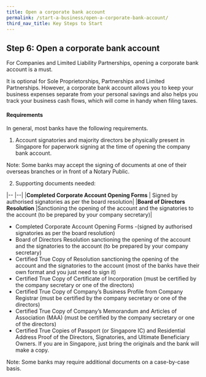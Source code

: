 ```yaml
---
title: Open a corporate bank account
permalink: /start-a-business/open-a-corporate-bank-account/
third_nav_title: Key Steps to Start
---
```


## Step 6: Open a corporate bank account

For Companies and Limited Liability Partnerships, opening a corporate bank account is a must.

It is optional for Sole Proprietorships, Partnerships and Limited Partnerships. However, a corporate bank account allows you to keep your business expenses separate from your personal savings and also helps you track your business cash flows, which will come in handy when filing taxes.

#### Requirements

In general, most banks have the following requirements.

1) Account signatories and majority directors be physically present in Singapore for paperwork signing at the time of opening the company bank account.

Note: Some banks may accept the signing of documents at one of their overseas branches or in front of a Notary Public.

2) Supporting documents needed:

|-- |--|
|**Completed Corporate Account Opening Forms** | Signed by authorised signatories as per the board resolution|
|**Board of Directors Resolution** |Sanctioning the opening of the account and the signatories to the account (to be prepared by your company secretary)|

- Completed Corporate Account Opening Forms
-(signed by authorised signatories as per the board resolution)
- Board of Directors Resolution sanctioning the opening of the account and the signatories to the account (to be prepared by your company secretary)
- Certified True Copy of Resolution sanctioning the opening of the account and the signatories to the account (most of the banks have their own format and you just need to sign it)
- Certified True Copy of Certificate of Incorporation (must be certified by the company secretary or one of the directors)
- Certified True Copy of Company’s Business Profile from Company Registrar (must be certified by the company secretary or one of the directors)
- Certified True Copy of Company’s Memorandum and Articles of Association (MAA) (must be certified by the company secretary or one of the directors)
- Certified True Copies of Passport (or Singapore IC) and Residential Address Proof of the Directors, Signatories, and Ultimate Beneficiary Owners. If you are in Singapore, just bring the originals and the bank will make a copy.

Note: Some banks may require additional documents on a case-by-case basis.